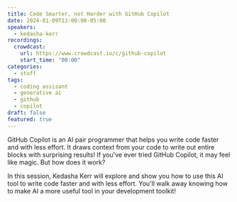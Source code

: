 ```yaml
---
title: Code Smarter, not Harder with GitHub Copilot
date: 2024-01-09T13:00:00-05:00
speakers:
  - kedasha-kerr
recordings:
  crowdcast:
    url: https://www.crowdcast.io/c/github-copilot
    start_time: "00:00"
categories:
  - stuff
tags:
  - coding assisant
  - generative ai
  - github
  - copilot
draft: false
featured: true
---
```


GitHub Copilot is an AI pair programmer that helps you write code faster and with less effort. It draws context from your code to write out entire blocks with surprising results! If you've ever tried GitHub Copilot, it may feel like magic. But how does it work?

In this session, Kedasha Kerr will explore and show you how to use this AI tool to write code faster and with less effort. You'll walk away knowing how to make AI a more useful tool in your development toolkit!
